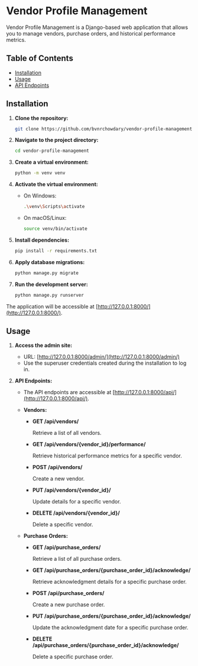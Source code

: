 # Vendor Profile Management

Vendor Profile Management is a Django-based web application that allows you to manage vendors, purchase orders, and historical performance metrics.

## Table of Contents

- [Installation](#installation)
- [Usage](#usage)
- [API Endpoints](#api-endpoints)


## Installation

1. **Clone the repository:**

    ```bash
    git clone https://github.com/bvnrchowdary/vendor-profile-management.git
    ```

2. **Navigate to the project directory:**

    ```bash
    cd vendor-profile-management
    ```

3. **Create a virtual environment:**

    ```bash
    python -m venv venv
    ```

4. **Activate the virtual environment:**

    - On Windows:

        ```bash
        .\venv\Scripts\activate
        ```

    - On macOS/Linux:

        ```bash
        source venv/bin/activate
        ```

5. **Install dependencies:**

    ```bash
    pip install -r requirements.txt
    ```

6. **Apply database migrations:**

    ```bash
    python manage.py migrate
    ```

7. **Run the development server:**

    ```bash
    python manage.py runserver
    ```

The application will be accessible at [http://127.0.0.1:8000/](http://127.0.0.1:8000/).

## Usage

1. **Access the admin site:**

    - URL: [http://127.0.0.1:8000/admin/](http://127.0.0.1:8000/admin/)
    - Use the superuser credentials created during the installation to log in.

2. **API Endpoints:**

    - The API endpoints are accessible at [http://127.0.0.1:8000/api/](http://127.0.0.1:8000/api/).

    - **Vendors:**

        - **GET /api/vendors/**

            Retrieve a list of all vendors.

        - **GET /api/vendors/{vendor_id}/performance/**

            Retrieve historical performance metrics for a specific vendor.

        - **POST /api/vendors/**

            Create a new vendor.

        - **PUT /api/vendors/{vendor_id}/**

            Update details for a specific vendor.

        - **DELETE /api/vendors/{vendor_id}/**

            Delete a specific vendor.

    - **Purchase Orders:**

        - **GET /api/purchase_orders/**

            Retrieve a list of all purchase orders.

        - **GET /api/purchase_orders/{purchase_order_id}/acknowledge/**

            Retrieve acknowledgment details for a specific purchase order.

        - **POST /api/purchase_orders/**

            Create a new purchase order.

        - **PUT /api/purchase_orders/{purchase_order_id}/acknowledge/**

            Update the acknowledgment date for a specific purchase order.

        - **DELETE /api/purchase_orders/{purchase_order_id}/acknowledge/**

            Delete a specific purchase order.

